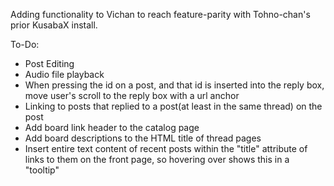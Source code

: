 Adding functionality to Vichan to reach feature-parity with Tohno-chan's prior KusabaX install.

To-Do:

* Post Editing
* Audio file playback
* When pressing the id on a post, and that id is inserted into the reply box, move user's scroll to the reply box with a url anchor
* Linking to posts that replied to a post(at least in the same thread) on the post
* Add board link header to the catalog page
* Add board descriptions to the HTML title of thread pages
* Insert entire text content of recent posts within the "title" attribute of links to them on the front page, so hovering over shows this in a "tooltip"
